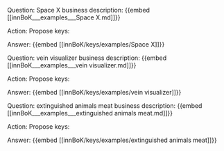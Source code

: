 Question: Space X business description:
{{embed [[innBoK___examples___Space X.md]]}}

Action: Propose keys: 

Answer:
{{embed [[innBoK/keys/examples/Space X]]}}

Question: vein visualizer business description:
{{embed [[innBoK___examples___vein visualizer.md]]}}

Action: Propose keys: 

Answer:
{{embed [[innBoK/keys/examples/vein visualizer]]}}

Question: extinguished animals meat business description:
{{embed [[innBoK___examples___extinguished animals meat.md]]}}

Action: Propose keys: 

Answer:
{{embed [[innBoK/keys/examples/extinguished animals meat]]}}













